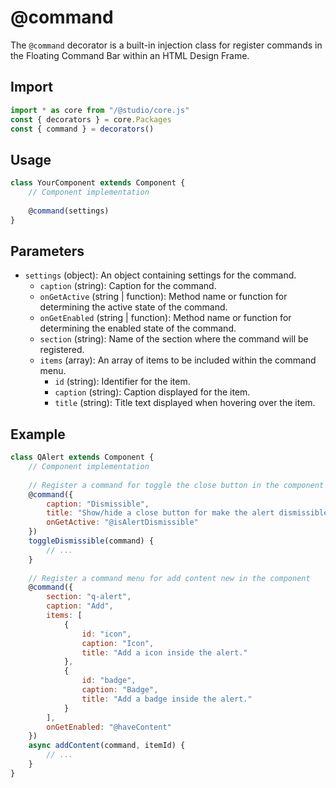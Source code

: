 # @command

The `@command` decorator is a built-in injection class for register commands in the Floating Command Bar within an HTML Design Frame.

## Import

```javascript
import * as core from "/@studio/core.js"
const { decorators } = core.Packages
const { command } = decorators()
```

## Usage

```javascript
class YourComponent extends Component {
    // Component implementation
    
    @command(settings)
}
```

## Parameters

* `settings` (object): An object containing settings for the command.
  * `caption` (string): Caption for the command.
  * `onGetActive` (string | function): Method name or function for determining the active state of the command.
  * `onGetEnabled` (string | function): Method name or function for determining the enabled state of the command.
  * `section` (string): Name of the section where the command will be registered.
  * `items` (array): An array of items to be included within the command menu.
    * `id` (string): Identifier for the item.
    * `caption` (string): Caption displayed for the item.
    * `title` (string): Title text displayed when hovering over the item.

## Example

```javascript
class QAlert extends Component {
    // Component implementation
    
    // Register a command for toggle the close button in the component
    @command({
        caption: "Dismissible",
        title: "Show/hide a close button for make the alert dismissible",
        onGetActive: "@isAlertDismissible"
    })
    toggleDismissible(command) {
        // ...
    }
    
    // Register a command menu for add content new in the component
    @command({
        section: "q-alert",
        caption: "Add",
        items: [
            {
                id: "icon",
                caption: "Icon",
                title: "Add a icon inside the alert."
            },
            {
                id: "badge",
                caption: "Badge",
                title: "Add a badge inside the alert."
            }
        ],
        onGetEnabled: "@haveContent"
    })
    async addContent(command, itemId) {
        // ...
    }
}
```
